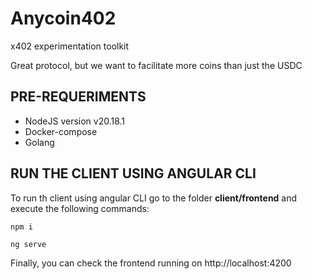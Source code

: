 # Anycoin402

x402 experimentation toolkit 

Great protocol, but we want to facilitate more coins than just the USDC

## PRE-REQUERIMENTS

* NodeJS version v20.18.1
* Docker-compose
* Golang

## RUN THE CLIENT USING ANGULAR CLI

To run th client using angular CLI go to the folder **client/frontend** and execute the following commands:

`
npm i
`

`
ng serve
`

Finally, you can check the frontend running on http://localhost:4200